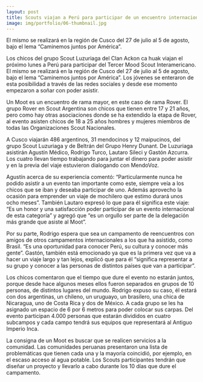 ```yaml
---
layout: post
title: Scouts viajan a Perú para participar de un encuentro internacional
image: img/portfolio/06-thumbnail.jpg
---
```

El mismo se realizará en la región de Cusco del 27 de julio al 5 de agosto, bajo el lema “Caminemos juntos por América”.

Los chicos del grupo Scout Luzuriaga del Clan Ackon ca huak viajan el próximo lunes a Perú para participar del Tercer Mood Scout Interamericano. El mismo se realizará en la región de Cusco del 27 de julio al 5 de agosto, bajo el lema “Caminemos juntos por América”. Los jóvenes se enteraron de esta posibilidad a través de las redes sociales y desde ese momento empezaron a soñar con poder asistir.

Un Moot es un encuentro de rama mayor, en este caso de rama Rover. El grupo Rover en Scout Argentina son chicos que tienen entre 17 y 21 años, pero como hay otras asociaciones donde se ha extendido la etapa de Rover, al evento asisten chicos de 18 a 25 años hombres y mujeres miembros de todas las Organizaciones Scout Nacionales.

A Cusco viajarán 486 argentinos, 31 mendocinos y 12 maipucinos, del grupo Scout Luzuriaga y de Beltrán del Grupo Henry Dunant. De Luzuriaga asistirán Agustín Médico, Rodrigo Turco, Lautaro Sileci y Gastón Azcurra. Los cuatro llevan tiempo trabajando para juntar el dinero para poder asistir y en la previa del viaje estuvieron dialogando con MendoVoz.

Agustín acerca de su experiencia comentó: “Particularmente nunca he podido asistir a un evento tan importante como este, siempre veía a los chicos que se iban y deseaba participar de uno. Además aprovecho la ocasión para emprender un viaje de mochilero que estimo durará unos ocho meses”. También Lautaro expresó lo que para él significa este viaje: “Es un honor y una satisfacción poder participar de un evento internacional de esta categoría” y agregó que “es un orgullo ser parte de la delegación más grande que asiste al Moot”.

Por su parte, Rodrigo espera que sea un campamento de reencuentros con amigos de otros campamentos internacionales a los que ha asistido, como Brasil. “Es una oportunidad para conocer Perú, su cultura y conocer más gente”. Gastón, también está emocionado ya que es la primera vez que va a hacer un viaje largo y tan lejos, explicó que para él “significa representar a su grupo y conocer a las personas de distintos países que van a participar”.

Los chicos comentaron que el tiempo que dure el evento no estarán juntos, porque desde hace algunos meses ellos fueron separados en grupos de 10 personas, de distintos lugares del mundo. Rodrigo expuso su caso, él estará con dos argentinas, un chileno, un uruguayo, un brasilero, una chica de Nicaragua, uno de Costa Rica y dos de México. A cada grupo se les ha asignado un espacio de 6 por 6 metros para poder colocar sus carpas. Del evento participan 4.000 personas que estarán divididos en cuatro subcampos y cada campo tendrá sus equipos que representará al Antiguo Imperio Inca.

La consigna de un Moot es buscar que se realicen servicios a la comunidad. Las comunidades peruanas presentaron una lista de problemáticas que tienen cada una y la mayoría coincidió, por ejemplo, en el escaso acceso al agua potable. Los Scouts participantes tendrán que diseñar un proyecto y llevarlo a cabo durante los 10 días que dure el campamento.
